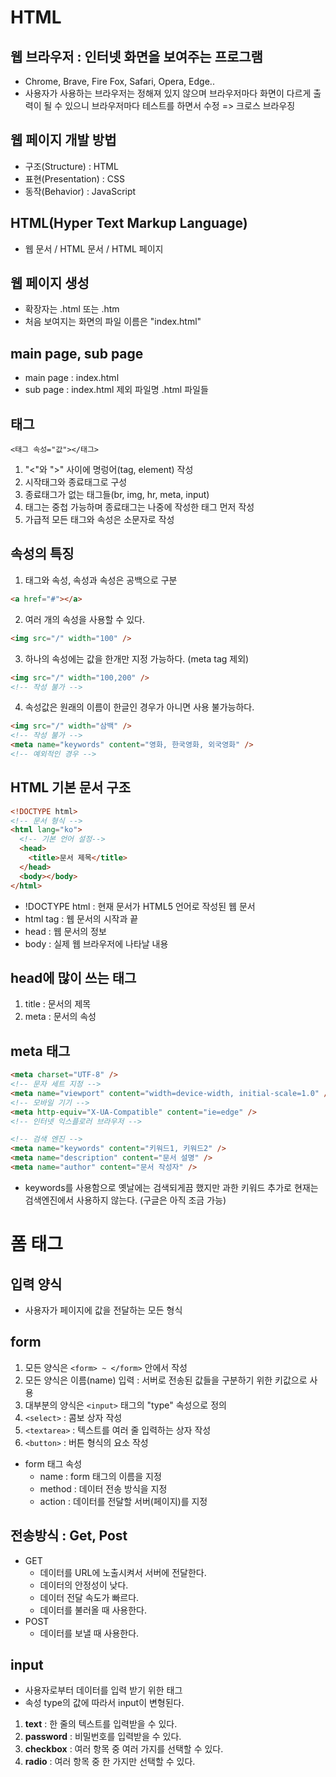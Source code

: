 # HTML

## 웹 브라우저 : 인터넷 화면을 보여주는 프로그램

- Chrome, Brave, Fire Fox, Safari, Opera, Edge..
- 사용자가 사용하는 브라우저는 정해져 있지 않으며
  브라우저마다 화면이 다르게 출력이 될 수 있으니
  브라우저마다 테스트를 하면서 수정
  => 크로스 브라우징

## 웹 페이지 개발 방법

- 구조(Structure) : HTML
- 표현(Presentation) : CSS
- 동작(Behavior) : JavaScript

## HTML(Hyper Text Markup Language)

- 웹 문서 / HTML 문서 / HTML 페이지

## 웹 페이지 생성

- 확장자는 .html 또는 .htm
- 처음 보여지는 화면의 파일 이름은 "index.html"

## main page, sub page

- main page : index.html
- sub page : index.html 제외 파일명 .html 파일들

## 태그

```
<태그 속성="값"></태그>
```

1. "<"와 ">" 사이에 명렁어(tag, element) 작성
2. 시작태그와 종료태그로 구성
3. 종료태그가 없는 태그들(br, img, hr, meta, input)
4. 태그는 중첩 가능하며 종료태그는 나중에 작성한 태그 먼저 작성
5. 가급적 모든 태그와 속성은 소문자로 작성

## 속성의 특징

1. 태그와 속성, 속성과 속성은 공백으로 구분

```html
<a href="#"></a>
```

2. 여러 개의 속성을 사용할 수 있다.

```html
<img src="/" width="100" />
```

3. 하나의 속성에는 값을 한개만 지정 가능하다. (meta tag 제외)

```html
<img src="/" width="100,200" />
<!-- 작성 불가 -->
```

4. 속성값은 원래의 이름이 한글인 경우가 아니면 사용 불가능하다.

```html
<img src="/" width="삼백" />
<!-- 작성 불가 -->
<meta name="keywords" content="영화, 한국영화, 외국영화" />
<!-- 예외적인 경우 -->
```

## HTML 기본 문서 구조

```html
<!DOCTYPE html>
<!-- 문서 형식 -->
<html lang="ko">
  <!-- 기본 언어 설정-->
  <head>
    <title>문서 제목</title>
  </head>
  <body></body>
</html>
```

- !DOCTYPE html : 현재 문서가 HTML5 언어로 작성된 웹 문서
- html tag : 웹 문서의 시작과 끝
- head : 웹 문서의 정보
- body : 실제 웹 브라우저에 나타날 내용

## head에 많이 쓰는 태그

1. title : 문서의 제목
2. meta : 문서의 속성

## meta 태그

```html
<meta charset="UTF-8" />
<!-- 문자 세트 지정 -->
<meta name="viewport" content="width=device-width, initial-scale=1.0" />
<!-- 모바일 기기 -->
<meta http-equiv="X-UA-Compatible" content="ie=edge" />
<!-- 인터넷 익스플로러 브라우저 -->

<!-- 검색 엔진 -->
<meta name="keywords" content="키워드1, 키워드2" />
<meta name="description" content="문서 설명" />
<meta name="author" content="문서 작성자" />
```

- keywords를 사용함으로 옛날에는 검색되게끔 했지만 과한 키워드 추가로 현재는 검색엔진에서 사용하지 않는다. (구글은 아직 조금 가능)

# 폼 태그

## 입력 양식

- 사용자가 페이지에 값을 전달하는 모든 형식

## form

1. 모든 양식은 `<form> ~ </form>` 안에서 작성
2. 모든 양식은 이름(name) 입력 : 서버로 전송된 값들을 구분하기 위한 키값으로 사용
3. 대부분의 양식은 `<input>` 태그의 "type" 속성으로 정의
4. `<select>` : 콤보 상자 작성
5. `<textarea>` : 텍스트를 여러 줄 입력하는 상자 작성
6. `<button>` : 버튼 형식의 요소 작성

- form 태그 속성
  - name : form 태그의 이름을 지정
  - method : 데이터 전송 방식을 지정
  - action : 데이터를 전달할 서버(페이지)를 지정

## 전송방식 : Get, Post

- GET
  - 데이터를 URL에 노출시켜서 서버에 전달한다.
  - 데이터의 안정성이 낮다.
  - 데이터 전달 속도가 빠르다.
  - 데이터를 불러올 때 사용한다.
- POST
  - 데이터를 보낼 때 사용한다.

## input

- 사용자로부터 데이터를 입력 받기 위한 태그
- 속성 type의 값에 따라서 input이 변형된다.

1. **text** : 한 줄의 텍스트를 입력받을 수 있다.
2. **password** : 비밀번호를 입력받을 수 있다.
3. **checkbox** : 여러 항목 중 여러 가지를 선택할 수 있다.
4. **radio** : 여러 항목 중 한 가지만 선택할 수 있다.
